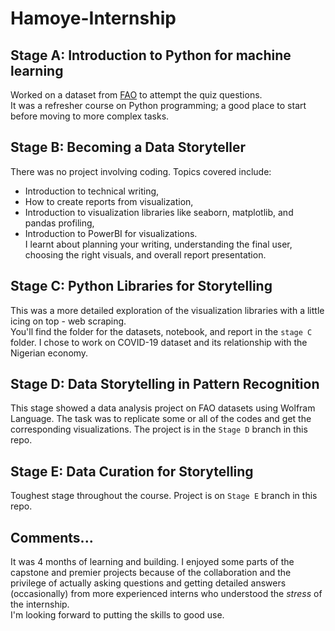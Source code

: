 # Hamoye-Internship
## Stage A: Introduction to Python for machine learning
Worked on a dataset from [FAO](https://github.com/HamoyeHQ/HDSC-Introduction-to-Python-for-machine-learning/files/7768140/FoodBalanceSheets_E_Africa_NOFLAG.csv) to attempt the quiz questions.  
It was a refresher course on Python programming; a good place to start before moving to more complex tasks.
## Stage B: Becoming a Data Storyteller
There was no project involving coding. Topics covered include: 
* Introduction to technical writing, 
* How to create reports from visualization, 
* Introduction to visualization libraries like seaborn, matplotlib, and pandas profiling,
* Introduction to PowerBI for visualizations.  
I learnt about planning your writing, understanding the final user, choosing the right visuals, and overall report presentation.
## Stage C: Python Libraries for Storytelling
This was a more detailed exploration of the visualization libraries with a little icing on top - web scraping.  
You'll find the folder for the datasets, notebook, and report in the `stage C` folder. I chose to work on COVID-19 dataset and its relationship with the Nigerian economy.
## Stage D: Data Storytelling in Pattern Recognition
This stage showed a data analysis project on FAO datasets using Wolfram Language. The task was to replicate some or all of the codes and get the corresponding visualizations. The project is in the `Stage D` branch in this repo. 
## Stage E: Data Curation for Storytelling
Toughest stage throughout the course. Project is on `Stage E` branch in this repo.
## Comments...
It was 4 months of learning and building. I enjoyed some parts of the capstone and premier projects because of the collaboration and the privilege of actually asking questions and getting detailed answers (occasionally) from more experienced interns who understood the *stress* of the internship.  
I'm looking forward to putting the skills to good use.

